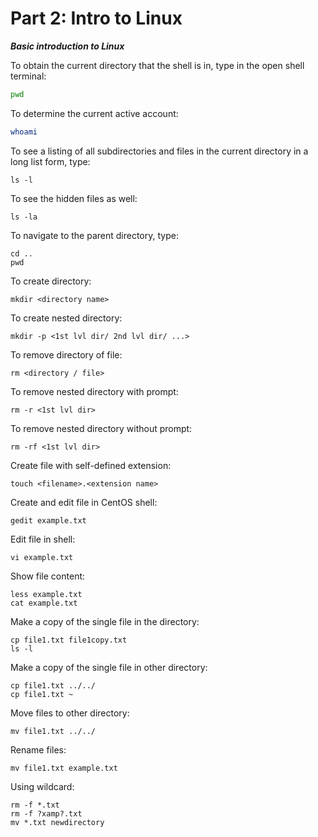 # Part 2: Intro to Linux

***Basic introduction to Linux***

To obtain the current directory that the shell is in, type in the open shell terminal:

```bash
pwd
```

 To determine the current active account:

```bash
whoami
```

To see a listing of all subdirectories and files in the current directory in a long list form, type:

```
ls -l
```

To see the hidden files as well:

```
ls -la
```

To navigate to the parent directory, type:

```
cd ..
pwd
```

To create directory:

```
mkdir <directory name>
```

To create nested directory:

```
mkdir -p <1st lvl dir/ 2nd lvl dir/ ...>
```

To remove directory of file:

```
rm <directory / file>
```

To remove nested directory with prompt:

```
rm -r <1st lvl dir>
```

To remove nested directory without prompt:

```
rm -rf <1st lvl dir>
```

Create file with self-defined extension:

```
touch <filename>.<extension name>
```

Create and edit file in CentOS shell:

```
gedit example.txt
```

Edit file in shell:

```
vi example.txt
```

Show file content:

```
less example.txt
cat example.txt
```

Make a copy of the single file in the directory:

```
cp file1.txt file1copy.txt
ls -l
```

Make a copy of the single file in other directory:

```
cp file1.txt ../../
cp file1.txt ~
```

Move files to other directory:

```
mv file1.txt ../../
```

Rename files:

```
mv file1.txt example.txt 
```

Using wildcard:

```
rm -f *.txt
rm -f ?xamp?.txt
mv *.txt newdirectory
```

